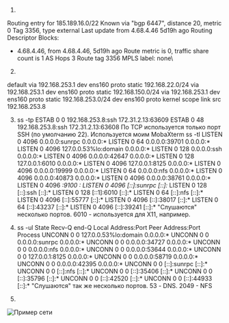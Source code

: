 1.  
Routing entry for 185.189.16.0/22
Known via "bgp 6447", distance 20, metric 0
Tag 3356, type external
Last update from 4.68.4.46 5d19h ago
Routing Descriptor Blocks:
* 4.68.4.46, from 4.68.4.46, 5d19h ago
    Route metric is 0, traffic share count is 1
    AS Hops 3
    Route tag 3356
    MPLS label: none\

2.
default via 192.168.253.1 dev ens160 proto static
192.168.22.0/24 via 192.168.253.1 dev ens160 proto static
192.168.150.0/24 via 192.168.253.1 dev ens160 proto static
192.168.253.0/24 dev ens160 proto kernel scope link src 192.168.253.8

3. ss -tp
ESTAB    0          0             192.168.253.8:ssh                                                           172.31.2.13:63609
ESTAB    0          48            192.168.253.8:ssh                                                           172.31.2.13:63608
По TCP используется только порт SSH (по умолчанию 22). Используется моим MobaXterm
ss -tl
LISTEN   0          4096          0.0.0.0:sunrpc                                                            0.0.0.0:*
LISTEN   0          64            0.0.0.0:39701                                                             0.0.0.0:*
LISTEN   0          4096          127.0.0.53%lo:domain                                                      0.0.0.0:*
LISTEN   0          128           0.0.0.0:ssh                                                               0.0.0.0:*
LISTEN   0          4096          0.0.0.0:42647                                                             0.0.0.0:*
LISTEN   0          128           127.0.0.1:6010                                                            0.0.0.0:*
LISTEN   0          4096          127.0.0.1:8125                                                            0.0.0.0:*
LISTEN   0          4096          0.0.0.0:19999                                                             0.0.0.0:*
LISTEN   0          64            0.0.0.0:nfs                                                               0.0.0.0:*
LISTEN   0          4096          0.0.0.0:40873                                                             0.0.0.0:*
LISTEN   0          4096          0.0.0.0:38761                                                             0.0.0.0:*
LISTEN   0          4096          *:9100                                                                    *:*
LISTEN   0          4096          [::]:sunrpc                                                               [::]:*
LISTEN   0          128           [::]:ssh                                                                  [::]:*
LISTEN   0          128           [::1]:6010                                                                [::]:*
LISTEN   0          64            [::]:nfs                                                                  [::]:*
LISTEN   0          4096          [::]:55777                                                                [::]:*
LISTEN   0          4096          [::]:38017                                                                [::]:*
LISTEN   0          64            [::]:43237                                                                [::]:*
LISTEN   0          4096          [::]:39241                                                                [::]:*
"Слушаются" несколько портов. 6010 - используется для X11, например.

4. ss -ul
State      Recv-Q    end-Q        Local Address:Port                                                        Peer Address:Port                            Process
UNCONN     0         0            127.0.0.53%lo:domain                                                      0.0.0.0:*
UNCONN     0         0            0.0.0.0:sunrpc                                                            0.0.0.0:*
UNCONN     0         0            0.0.0.0:34727                                                             0.0.0.0:*
UNCONN     0         0            0.0.0.0:nfs                                                               0.0.0.0:*
UNCONN     0         0            0.0.0.0:53644                                                             0.0.0.0:*
UNCONN     0         0            127.0.0.1:8125                                                            0.0.0.0:*
UNCONN     0         0            0.0.0.0:58719                                                             0.0.0.0:*
UNCONN     0         0            0.0.0.0:42395                                                             0.0.0.0:*
UNCONN     0         0            [::]:sunrpc                                                               [::]:*
UNCONN     0         0            [::]:nfs                                                                  [::]:*
UNCONN     0         0            [::]:35406                                                                [::]:*
UNCONN     0         0            [::]:35796                                                                [::]:*
UNCONN     0         0            [::]:42520                                                                [::]:*
UNCONN     0         0            [::]:44933                                                                [::]:*
"Слушаются" так же несколько портов. 53 - DNS. 2049 - NFS

5.
![Пример сети](https://user-images.githubusercontent.com/100866321/204226240-40b8c4d0-60c2-4d91-93a5-b3e2324c0916.png)

